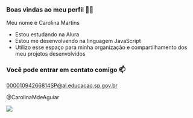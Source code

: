 ### Boas vindas ao meu perfil 💙💙
Meu nome é Carolina Martins

- Estou estudando na Alura
- Estou me desenvolvendo na linguagem JavaScript
- Utilizo esse espaço para minha organização e compartilhamento dos meu projetos desenvolvidos
### Você pode entrar em contato comigo 📫
00001094266814SP@al.educacao.sp.gov.br

@CarolinaMdeAguiar

![](https://tenor.com/pt-BR/view/fantasy-horse-unicorn-gif-11296592)
